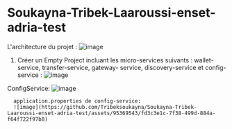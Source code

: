 # Soukayna-Tribek-Laaroussi-enset-adria-test
L'architecture du projet :
![image](https://github.com/Tribeksoukayna/Soukayna-Tribek-Laaroussi-enset-adria-test/assets/95369543/ff2d24d5-3cd9-4cf1-b6af-e50072633edc)

1. Créer un Empty Project incluant les micro-services suivants : wallet-service, transfer-service, gateway-
service, discovery-service et config-service :
![image](https://github.com/Tribeksoukayna/Soukayna-Tribek-Laaroussi-enset-adria-test/assets/95369543/3e410310-1317-4140-b70d-88a110b4e421)

ConfigService:
  ![image](https://github.com/Tribeksoukayna/Soukayna-Tribek-Laaroussi-enset-adria-test/assets/95369543/6b6cc1a1-c29a-4b1c-b6a1-816db927dc8e)

      application.properties de config-service: 
      ![image](https://github.com/Tribeksoukayna/Soukayna-Tribek-Laaroussi-enset-adria-test/assets/95369543/fd3c3e1c-7f38-499d-884a-f64f722f97b8)
